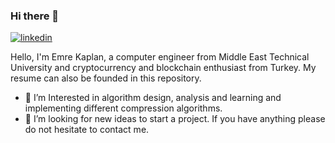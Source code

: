### Hi there 👋

  <a href="https://www.linkedin.com/in/mrkaplan/">
    <img src="https://img.shields.io/badge/-LinkedIn-black.svg?style=plastic-square&logo=linkedin&colorB=555"
      alt="linkedin" />
  </a>

Hello, I'm Emre Kaplan, a computer engineer from Middle East Technical University and cryptocurrency and blockchain enthusiast from Turkey. My resume can also be founded in this repository.

- 👯 I’m Interested in algorithm design, analysis and learning and implementing different compression algorithms.
- 🤔 I’m looking for new ideas to start a project. If you have anything please do not hesitate to contact me.
<!-- 

[EMRE KAPLAN RESUME.pdf] (https://github.com/emrekaplannn/Emre-Kaplann/blob/502c3d70906ab3841c3e352756a9a022e63ef563/EMRE%20KAPLAN%20RESUME.pdf)
